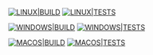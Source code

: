 [![LINUX|BUILD](https://github.com/Zolstoy/hyperblock/actions/workflows/linux_build.yml/badge.svg)](https://github.com/Zolstoy/hyperblock/actions/workflows/linux_build.yml)
[![LINUX|TESTS](https://github.com/Zolstoy/hyperblock/actions/workflows/linux_tests.yml/badge.svg)](https://github.com/Zolstoy/hyperblock/actions/workflows/linux_tests.yml)

[![WINDOWS|BUILD](https://github.com/Zolstoy/hyperblock/actions/workflows/windows_build.yml/badge.svg)](https://github.com/Zolstoy/hyperblock/actions/workflows/windows_build.yml)
[![WINDOWS|TESTS](https://github.com/Zolstoy/hyperblock/actions/workflows/windows_tests.yml/badge.svg)](https://github.com/Zolstoy/hyperblock/actions/workflows/windows_tests.yml)

[![MACOS|BUILD](https://github.com/Zolstoy/hyperblock/actions/workflows/macos_build.yml/badge.svg)](https://github.com/Zolstoy/hyperblock/actions/workflows/macos_build.yml)
[![MACOS|TESTS](https://github.com/Zolstoy/hyperblock/actions/workflows/macos_tests.yml/badge.svg)](https://github.com/Zolstoy/hyperblock/actions/workflows/macos_tests.yml)
